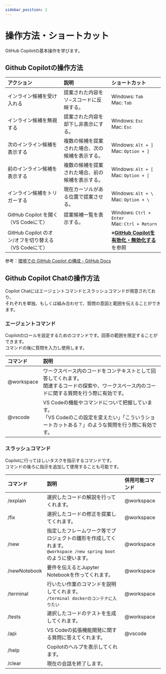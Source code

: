 ```yaml
---
sidebar_position: 2
---
```


# 操作方法・ショートカット

GitHub Copilotの基本操作を学びます。

## Github Copilotの操作方法

| アクション | 説明 | ショートカット |
| :--- | :--- | :--- |
| インライン候補を受け入れる | 提案された内容をソ−スコードに反映する。 | Windows: `Tab` <br/> Mac: `Tab` |
| インライン候補を無視する | 提案された内容を却下し非表示にする。 | Windows: `Esc` <br/> Mac: `Esc` |
| 次のインライン候補を表示する | 複数の候補を提案された場合、次の候補を表示する。 | Windows: `Alt + ]` <br/> Mac: `Option + ]` |
| 前のインライン候補を表示する | 複数の候補を提案された場合、前の候補を表示する。 | Windows: `Alt + [` <br/> Mac: `Option + [` |
| インライン候補をトリガーする | 現在カーソルがある位置で提案させる。 | Windows: `Alt + \` <br/> Mac: `Option + \` |
| GitHub Copilot を開く（VS Codeにて） | 提案候補一覧を表示する。 | Windows: `Ctrl + Enter` <br/> Mac: `Ctrl + Return` |
| GitHub Copilot のオン/オフを切り替える（VS Codeにて） |  | ※[**GitHub Copilotを有効化・無効化する**](./01_turning-on-off.md)を参照 |

参考：[環境での GitHub Copilot の構成 - GitHub Docs](https://docs.github.com/ja/copilot/configuring-github-copilot/configuring-github-copilot-in-your-environment?tool=vscode)

## Github Copilot Chatの操作方法

Copilot Chatにはエージェントコマンドとスラッシュコマンドが用意されており、<br/>
それぞれを単独、もしくは組み合わせて、質問の意図と範囲を伝えることができます。

### エージェントコマンド

Copilotのロールを設定するためのコマンドです。回答の範囲を限定することができます。<br/>
コマンドの後に質問を入力し使用します。

| コマンド | 説明 |
| :--- | :--- |
| @workspace | ワークスペース内のコードをコンテキストとして回答してくれます。<br/>関連するコードの探索や、ワークスペース内のコードに関する質問を行う際に有効です。 |
| @vscode | VS Codeの機能やコマンドについて把握しています。<br/>「VS Codeのこの設定を変えたい」「こういうショートカットある？」のような質問を行う際に有効です。 |

### スラッシュコマンド

Copilotに行ってほしいタスクを指示するコマンドです。<br/>
コマンドの後ろに指示を追加して使用することも可能です。

| コマンド | 説明 | 併用可能コマンド |
| :--- | :--- | :--- |
| /explain | 選択したコードの解説を行ってくれます。 | @workspace |
| /fix | 選択したコードの修正を提案してくれます。 | @workspace |
| /new | 指定したフレームワーク等でプロジェクトの雛形を作成してくれます。<br/>`@workspace /new spring boot` のように使います。 | @workspace |
| /newNotebook | 要件を伝えるとJupyter Notebookを作ってくれます。 | @workspace |
| /terminal | 行いたい作業のコマンドを説明してくれます。<br/>`/terminal dockerのコンテナに入りたい` | @workspace |
| /tests | 選択したコードのテストを生成してくれます。 | @workspace |
| /api | VS Codeの拡張機能開発に関する質問に答えてくれます。 | @vscode |
| /help | Copilotのヘルプを表示してくれます。 |  |
| /clear | 現在の会話を終了します。 |  |
